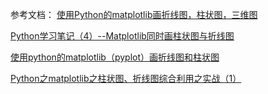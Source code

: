 参考文档：
[使用Python的matplotlib画折线图，柱状图，三维图](https://blog.csdn.net/pcb931126/article/details/85124369)

[Python学习笔记（4）--Matplotlib同时画柱状图与折线图](https://blog.csdn.net/leige_smart/article/details/79583470)

[使用python的matplotlib（pyplot）画折线图和柱状图](https://blog.csdn.net/u012328159/article/details/79240652)

[Python之matplotlib之柱状图、折线图综合利用之实战（1）](https://blog.csdn.net/weixin_44521703/article/details/98944611)